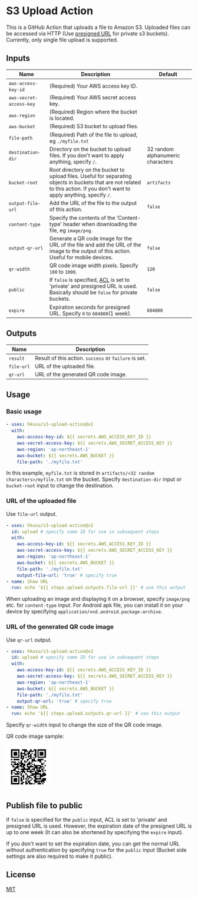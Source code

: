 # S3 Upload Action

This is a GitHub Action that uploads a file to Amazon S3.
Uploaded files can be accessed via HTTP (Use [presigned URL](https://docs.aws.amazon.com/AmazonS3/latest/userguide/ShareObjectPreSignedURL.html) for private s3 buckets).
Currently, only single file upload is supported.

## Inputs

| Name | Description | Default |
| --- | --- | --- |
| `aws-access-key-id` | (Required) Your AWS access key ID. | |
| `aws-secret-access-key` | (Required) Your AWS secret access key. | |
| `aws-region` | (Required) Region where the bucket is located. | |
| `aws-bucket` | (Required) S3 bucket to upload files. | |
| `file-path` | (Required) Path of the file to upload, eg `./myfile.txt` | |
| `destination-dir` | Directory on the bucket to upload files. If you don't want to apply anything, specify `/`. | 32 random alphanumeric characters |
| `bucket-root` | Root directory on the bucket to upload files. Useful for separating objects in buckets that are not related to this action. If you don't want to apply anything, specify `/`. | `artifacts` |
| `output-file-url` | Add the URL of the file to the output of this action. | `false` |
| `content-type` | Specify the contents of the 'Content-type' header when downloading the file, eg `image/png`. | |
| `output-qr-url` | Generate a QR code image for the URL of the file and add the URL of the image to the output of this action. Useful for mobile devices. | `false` |
| `qr-width` | QR code image width pixels. Specify `100` to `1000`. | `120` |
| `public` | If `false` is specified, [ACL](https://docs.aws.amazon.com/AmazonS3/latest/userguide/acl-overview.html#canned-acl) is set to 'private' and presigned URL is used. Basically should be `false` for private buckets. | `false` |
| `expire` | Expiration seconds for presigned URL. Specify `0` to `604800`(1 week). | `604800` |

## Outputs

| Name | Description |
| --- | --- |
| `result` | Result of this action. `success` or `failure` is set. |
| `file-url` | URL of the uploaded file. |
| `qr-url` | URL of the generated QR code image. |

## Usage

### Basic usage

```yaml
- uses: hkusu/s3-upload-action@v2
  with:
    aws-access-key-id: ${{ secrets.AWS_ACCESS_KEY_ID }}
    aws-secret-access-key: ${{ secrets.AWS_SECRET_ACCESS_KEY }}
    aws-region: 'ap-northeast-1'
    aws-bucket: ${{ secrets.AWS_BUCKET }}
    file-path: './myfile.txt'
```

In this example, `myfile.txt` is stored in `artifacts/<32 random characters>/myfile.txt` on the bucket.
Specify `destination-dir` input or `bucket-root` input to change the destination.

### URL of the uploaded file

Use `file-url` output.

```yaml
- uses: hkusu/s3-upload-action@v2
  id: upload # specify some ID for use in subsequent steps
  with:
    aws-access-key-id: ${{ secrets.AWS_ACCESS_KEY_ID }}
    aws-secret-access-key: ${{ secrets.AWS_SECRET_ACCESS_KEY }}
    aws-region: 'ap-northeast-1'
    aws-bucket: ${{ secrets.AWS_BUCKET }}
    file-path: './myfile.txt'
    output-file-url: 'true' # specify true
- name: Show URL
  run: echo '${{ steps.upload.outputs.file-url }}' # use this output
```

When uploading an image and displaying it on a browser, specify `image/png` etc. for `content-type` input.
For Android apk file, you can install it on your device by specifying `application/vnd.android.package-archive`.

### URL of the generated QR code image

Use `qr-url` output.

```yaml
- uses: hkusu/s3-upload-action@v2
  id: upload # specify some ID for use in subsequent steps
  with:
    aws-access-key-id: ${{ secrets.AWS_ACCESS_KEY_ID }}
    aws-secret-access-key: ${{ secrets.AWS_SECRET_ACCESS_KEY }}
    aws-region: 'ap-northeast-1'
    aws-bucket: ${{ secrets.AWS_BUCKET }}
    file-path: './myfile.txt'
    output-qr-url: 'true' # specify true
- name: Show URL
  run: echo '${{ steps.upload.outputs.qr-url }}' # use this output
```

Specify `qr-width` input to change the size of the QR code image.

QR code image sample:

![image](doc/qr.png)

## Publish file to public

If `false` is specified for the `public` input, ACL is set to 'private' and presigned URL is used.
However, the expiration date of the presigned URL is up to one week (It can also be shortened by specifying the `expire` input).

If you don't want to set the expiration date, you can get the normal URL without authentication by specifying `true` for the `public` input (Bucket side settings are also required to make it public).

## License

[MIT](LICENSE)
